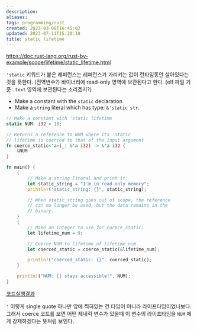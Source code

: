 ```yaml
---
description:
aliases: 
tags: programming/rust 
created: 2023-03-08T16:45:02
updated: 2023-07-11T15:20:18
title: static lifetime
---
```

https://doc.rust-lang.org/rust-by-example/scope/lifetime/static_lifetime.html

`'static` 키워드가 붙은 레퍼런스는 레퍼런스가 가리키는 값이 런타임동안 살아있다는 것을 뜻한다. (전역변수?) 바이너리에 read-only 영역에 보관된다고 한다. (elf 파일 기준 `.text` 영역에 보관된다는 소리겠지?)

- Make a constant with the `static` declaration
- Make a `string` literal which has type: `&'static str`.


```rust
// Make a constant with 'static lifetime
static NUM: i32 = 18;

// Returns a reference to NUM where its 'static
// lifetime is coerced to that of the input argument
fn coerce_static<'a>(_: &'a i32) -> &'a i32 {
	&NUM
}

fn main() {
	{
		// Make a string literal and print it:
		let static_string = "I'm in read-only memory";
		println!("static_string: {}", static_string);

		// When static_string goes out of scope, the reference
		// can no longer be used, but the data remains in the
		// binary.
	}
	{
		// Make an integer to use for corece_static:
		let lifetime_num = 9;

		// Coerce NUM to lifetime of lifetime_num
		let coerced_static = coerce_static(&lifetime_num);

		println!("coerced_static: {}". coerced_static);
	}

	println!("NUM: {} stays accessible!", NUM);
}
```

[코드실행결과](https://play.rust-lang.org/?version=stable&mode=debug&edition=2021&gist=ca360b973383f41fce86f81ab64ebb54)

`'` 이렇게 single quote 하나만 앞에 찍혀있는 건 타입이 아니라 라이프타임이었나보다. 그래서 coerce 코드를 보면 어떤 제네릭 변수가 있을때 이 변수의 라이프타임을 `NUM` 에게 강제하겠다는 뜻처럼 보인다.

